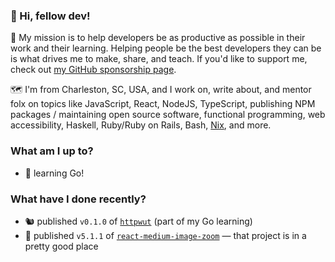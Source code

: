 ### 👋 Hi, fellow dev!

💜 My mission is to help developers be as productive as possible in their work and their learning. Helping people be the best developers they can be is what drives me to make, share, and teach. If you'd like to support me, check out [my GitHub sponsorship page](https://github.com/sponsors/rpearce/).

🗺️ I'm from Charleston, SC, USA, and I work on, write about, and mentor folx on topics like JavaScript, React, NodeJS, TypeScript, publishing NPM packages / maintaining open source software, functional programming, web accessibility, Haskell, Ruby/Ruby on Rails, Bash, [Nix](https://nixos.org), and more.

### What am I up to?

* 🌱 learning Go!

### What have I done recently?

* 🐿 published `v0.1.0` of [`httpwut`](https://github.com/rpearce/httpwut) (part of my Go learning)
* 🔎 published `v5.1.1` of [`react-medium-image-zoom`](https://github.com/rpearce/image-zoom) — that project is in a pretty good place
